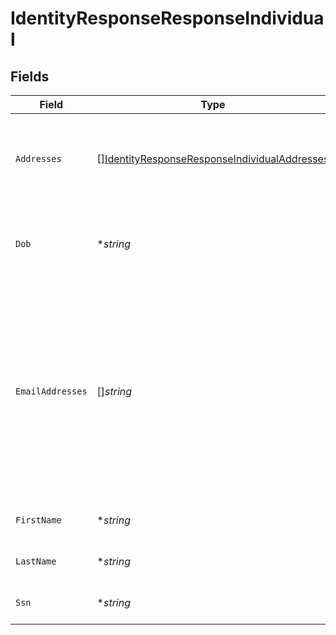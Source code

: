 # IdentityResponseResponseIndividual


## Fields

| Field                                                                                                                                                           | Type                                                                                                                                                            | Required                                                                                                                                                        | Description                                                                                                                                                     | Example                                                                                                                                                         |
| --------------------------------------------------------------------------------------------------------------------------------------------------------------- | --------------------------------------------------------------------------------------------------------------------------------------------------------------- | --------------------------------------------------------------------------------------------------------------------------------------------------------------- | --------------------------------------------------------------------------------------------------------------------------------------------------------------- | --------------------------------------------------------------------------------------------------------------------------------------------------------------- |
| `Addresses`                                                                                                                                                     | [][IdentityResponseResponseIndividualAddresses](..onseresponseindividualaddresses.md)                                             | :heavy_minus_sign:                                                                                                                                              | Physical address(es) that are associated with the phone number.                                                                                                 |                                                                                                                                                                 |
| `Dob`                                                                                                                                                           | **string*                                                                                                                                                       | :heavy_minus_sign:                                                                                                                                              | Date of birth in ISO 8601 format (YYYY-MM-DD)                                                                                                                   | 1981-06-27                                                                                                                                                      |
| `EmailAddresses`                                                                                                                                                | []*string*                                                                                                                                                      | :heavy_minus_sign:                                                                                                                                              | The email address(es) associated with this phone number. This is a premium data field; if you are interested in access, please speak with your account manager. |                                                                                                                                                                 |
| `FirstName`                                                                                                                                                     | **string*                                                                                                                                                       | :heavy_minus_sign:                                                                                                                                              | The first name of the person                                                                                                                                    | Jack                                                                                                                                                            |
| `LastName`                                                                                                                                                      | **string*                                                                                                                                                       | :heavy_minus_sign:                                                                                                                                              | The last name of the person                                                                                                                                     | Frost                                                                                                                                                           |
| `Ssn`                                                                                                                                                           | **string*                                                                                                                                                       | :heavy_minus_sign:                                                                                                                                              | Social security number                                                                                                                                          | 1234567890                                                                                                                                                      |
